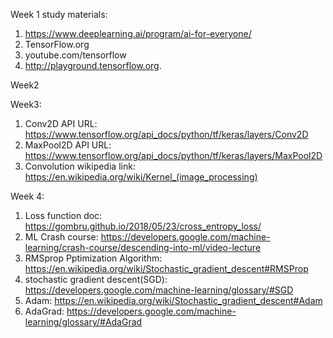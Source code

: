Week 1 study materials:
1) https://www.deeplearning.ai/program/ai-for-everyone/
2) TensorFlow.org
3) youtube.com/tensorflow
4) http://playground.tensorflow.org.

Week2

Week3:
1) Conv2D API URL: https://www.tensorflow.org/api_docs/python/tf/keras/layers/Conv2D
2) MaxPool2D API URL: https://www.tensorflow.org/api_docs/python/tf/keras/layers/MaxPool2D
3) Convolution wikipedia link: https://en.wikipedia.org/wiki/Kernel_(image_processing)


Week 4:
 1) Loss function doc: https://gombru.github.io/2018/05/23/cross_entropy_loss/
 2) ML Crash course: https://developers.google.com/machine-learning/crash-course/descending-into-ml/video-lecture
 3) RMSprop Pptimization Algorithm: https://en.wikipedia.org/wiki/Stochastic_gradient_descent#RMSProp
 4) stochastic gradient descent(SGD): https://developers.google.com/machine-learning/glossary/#SGD
 5) Adam: https://en.wikipedia.org/wiki/Stochastic_gradient_descent#Adam
 6) AdaGrad: https://developers.google.com/machine-learning/glossary/#AdaGrad
